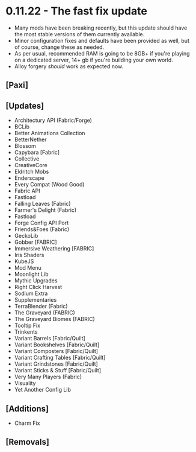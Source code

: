 # 0.11.22 - The fast fix update

- Many mods have been breaking recently, but this update should have the most stable versions of them currently available. 
- Minor configuration fixes and defaults have been provided as well, but of course, change these as needed.
- As per usual, recommended RAM is going to be 8GB+ if you're playing on a dedicated server, 14+ gb if you're building your own world.
- Alloy forgery _should_ work as expected now.

## [Paxi]

## [Updates]
  - Architectury API (Fabric/Forge)
  - BCLib
  - Better Animations Collection
  - BetterNether
  - Blossom
  - Capybara [Fabric]
  - Collective
  - CreativeCore
  - Eldritch Mobs
  - Enderscape
  - Every Compat (Wood Good)
  - Fabric API
  - Fastload
  - Falling Leaves (Fabric)
  - Farmer's Delight (Fabric)
  - Fastload
  - Forge Config API Port
  - Friends&Foes (Fabric)
  - GeckoLib
  - Gobber [FABRIC]
  - Immersive Weathering [FABRIC]
  - Iris Shaders
  - KubeJS
  - Mod Menu
  - Moonlight Lib
  - Mythic Upgrades
  - Right Click Harvest
  - Sodium Extra
  - Supplementaries
  - TerraBlender (Fabric)
  - The Graveyard (FABRIC)
  - The Graveyard Biomes (FABRIC)
  - Tooltip Fix
  - Trinkents
  - Variant Barrels [Fabric/Quilt]
  - Variant Bookshelves [Fabric/Quilt]
  - Variant Composters [Fabric/Quilt]
  - Variant Crafting Tables [Fabric/Quilt]
  - Variant Grindstones [Fabric/Quilt]
  - Variant Sticks & Stuff [Fabric/Quilt]
  - Very Many Players (Fabric)
  - Visuality
  - Yet Another Config Lib
## [Additions]
  - Charm Fix
## [Removals]

